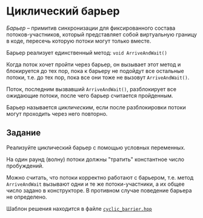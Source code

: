 # Циклический барьер

*Барьер* – примитив синхронизации для фиксированного состава потоков-участников, который представляет собой виртуальную границу в коде, пересечь которую потоки могут только вместе.

Барьер реализует единственный метод: `void ArriveAndWait()`

Когда поток хочет пройти через барьер, он вызывает этот метод и блокируется до тех пор, пока к барьеру не подойдут все остальные потоки, т.е. до тех пор, пока все они тоже не вызовут `ArriveAndWait()`.

Поток, последним вызвавший `ArriveAndWait()`, разблокирует все ожидающие потоки, после чего барьер считается пройденным.

Барьер называется *циклическим*, если после разблокировки потоки могут проходить через него повторно.

## Задание

Реализуйте циклический барьер с помощью условных переменных.

На один раунд (волну) потоки должны "тратить" константное число пробуждений.

Можно считать, что потоки корректно работают с барьером, т.е. метод `ArriveAndWait` вызывают одни и те же потоки-участники, а их общее число задано в конструкторе. В противном случае поведение барьера не определено.

Шаблон решения находится в файле [`cyclic_barrier.hpp`](cyclic_barrier.hpp)
